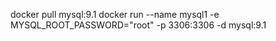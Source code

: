 docker pull mysql:9.1
docker run --name mysql1  -e MYSQL_ROOT_PASSWORD="root" -p 3306:3306  -d mysql:9.1
